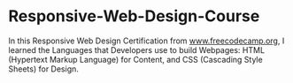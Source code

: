 # Responsive-Web-Design-Course
In this Responsive Web Design Certification from www.freecodecamp.org, I learned the Languages that Developers use to build Webpages: HTML (Hypertext Markup Language) for Content, and CSS (Cascading Style Sheets) for Design.
